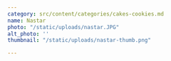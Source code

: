 ```yaml
---
category: src/content/categories/cakes-cookies.md
name: Nastar
photo: "/static/uploads/nastar.JPG"
alt_photo: ''
thumbnail: "/static/uploads/nastar-thumb.png"

---
```

